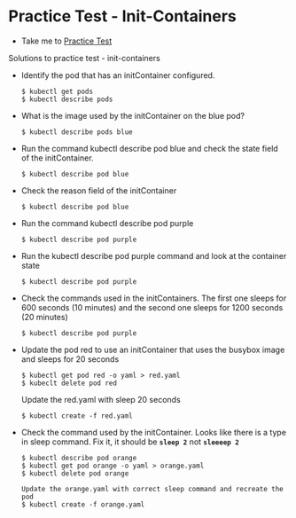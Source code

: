# Practice Test - Init-Containers
  - Take me to [Practice Test](https://kodekloud.com/courses/539883/lectures/10589190)
  
Solutions to practice test - init-containers
- Identify the pod that has an initContainer configured.
  ```
  $ kubectl get pods
  $ kubectl describe pods
  ```
- What is the image used by the initContainer on the blue pod?
  ```
  $ kubectl describe pods blue
  ```
- Run the command kubectl describe pod blue and check the state field of the initContainer.
  ```
  $ kubectl describe pod blue
  ```
- Check the reason field of the initContainer
  ```
  $ kubectl describe pod blue
  ```
- Run the command kubectl describe pod purple
  ```
  $ kubectl describe pod purple
  ```
- Run the kubectl describe pod purple command and look at the container state
  ```
  $ kubectl describe pod purple
  ```
- Check the commands used in the initContainers. The first one sleeps for 600 seconds (10 minutes) and the second one sleeps for 1200 seconds (20 minutes)
  ```
  $ kubectl describe pod purple
  ```
- Update the pod red to use an initContainer that uses the busybox image and sleeps for 20 seconds
  ```
  $ kubectl get pod red -o yaml > red.yaml
  $ kubeclt delete pod red
  ```
  Update the red.yaml with sleep 20 seconds
  ```
  $ kubectl create -f red.yaml
  ```
- Check the command used by the initContainer. Looks like there is a type in sleep command. Fix it, it should be **`sleep 2`** not **`sleeeep 2`**
  ```
  $ kubectl describe pod orange
  $ kubectl get pod orange -o yaml > orange.yaml
  $ kubectl delete pod orange
  
  Update the orange.yaml with correct sleep command and recreate the pod
  $ kubectl create -f orange.yaml
  ```
  
  
  


